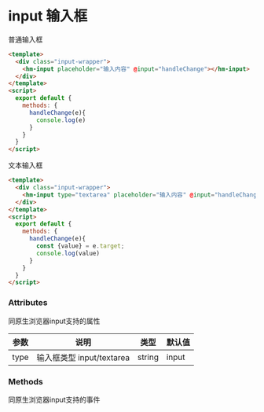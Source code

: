 # input 输入框

普通输入框

```html
<template>
  <div class="input-wrapper">
    <hm-input placeholder="输入内容" @input="handleChange"></hm-input>
  </div>
</template>
<script>
  export default {
    methods: {
      handleChange(e){
        console.log(e)
      }
    }
  }
</script>
```

文本输入框

```html
<template>
  <div class="input-wrapper">
    <hm-input type="textarea" placeholder="输入内容" @input="handleChange"></hm-input>
  </div>
</template>
<script>
  export default {
    methods: {
      handleChange(e){
        const {value} = e.target;
        console.log(value)
      }
    }
  }
</script>
```

### Attributes

同原生浏览器input支持的属性

| 参数 | 说明 | 类型 | 默认值 |
| ---- | ---- | ---- | ------ |
| type | 输入框类型 input/textarea | string | input |

### Methods

同原生浏览器input支持的事件